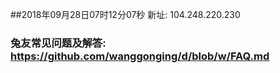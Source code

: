 ##2018年09月28日07时12分07秒 新址: 104.248.220.230
### 兔友常见问题及解答: https://github.com/wanggonging/d/blob/w/FAQ.md
